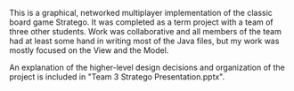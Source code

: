 This is a graphical, networked multiplayer implementation of the classic board game Stratego. It was completed as a term project with a team of three other students.
Work was collaborative and all members of the team had at least some hand in writing most of the Java files, but my work was mostly focused on the View and the Model.

An explanation of the higher-level design decisions and organization of the project is included in "Team 3 Stratego Presentation.pptx".
